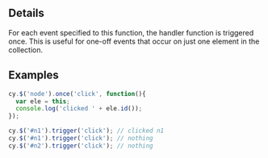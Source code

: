 ## Details

For each event specified to this function, the handler function is triggered once.  This is useful for one-off events that occur on just one element in the collection.

## Examples

```js
cy.$('node').once('click', function(){
  var ele = this;
  console.log('clicked ' + ele.id());
});

cy.$('#n1').trigger('click'); // clicked n1
cy.$('#n1').trigger('click'); // nothing
cy.$('#n2').trigger('click'); // nothing
```